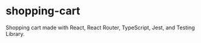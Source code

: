 # shopping-cart
Shopping cart made with React, React Router, TypeScript, Jest, and Testing Library.
